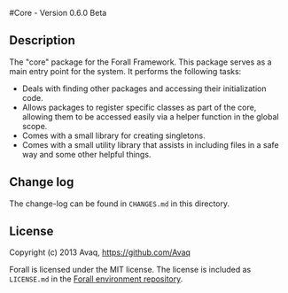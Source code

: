 #Core - Version 0.6.0 Beta

## Description

The "core" package for the Forall Framework.
This package serves as a main entry point for the system. It performs the following tasks:

* Deals with finding other packages and accessing their initialization code.
* Allows packages to register specific classes as part of the core, allowing them to be
  accessed easily via a helper function in the global scope.
* Comes with a small library for creating singletons.
* Comes with a  small utility library that assists in including files in a safe way and
  some other helpful things.

## Change log

The change-log can be found in `CHANGES.md` in this directory.

## License

Copyright (c) 2013 Avaq, https://github.com/Avaq

Forall is licensed under the MIT license. The license is included as `LICENSE.md` in the
[Forall environment repository](https://github.com/ForallFramework/Forall).
